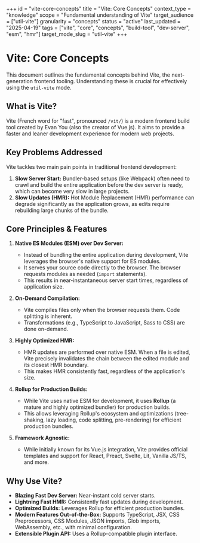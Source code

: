 +++
id = "vite-core-concepts"
title = "Vite: Core Concepts"
context_type = "knowledge"
scope = "Fundamental understanding of Vite"
target_audience = ["util-vite"]
granularity = "concepts"
status = "active"
last_updated = "2025-04-19"
tags = ["vite", "core", "concepts", "build-tool", "dev-server", "esm", "hmr"]
target_mode_slug = "util-vite"
+++

# Vite: Core Concepts

This document outlines the fundamental concepts behind Vite, the next-generation frontend tooling. Understanding these is crucial for effectively using the `util-vite` mode.

## What is Vite?

Vite (French word for "fast", pronounced `/vit/`) is a modern frontend build tool created by Evan You (also the creator of Vue.js). It aims to provide a faster and leaner development experience for modern web projects.

## Key Problems Addressed

Vite tackles two main pain points in traditional frontend development:

1.  **Slow Server Start:** Bundler-based setups (like Webpack) often need to crawl and build the entire application before the dev server is ready, which can become very slow in large projects.
2.  **Slow Updates (HMR):** Hot Module Replacement (HMR) performance can degrade significantly as the application grows, as edits require rebuilding large chunks of the bundle.

## Core Principles & Features

1.  **Native ES Modules (ESM) over Dev Server:**
    *   Instead of bundling the entire application during development, Vite leverages the browser's native support for ES modules.
    *   It serves your source code directly to the browser. The browser requests modules as needed (`import` statements).
    *   This results in near-instantaneous server start times, regardless of application size.

2.  **On-Demand Compilation:**
    *   Vite compiles files only when the browser requests them. Code splitting is inherent.
    *   Transformations (e.g., TypeScript to JavaScript, Sass to CSS) are done on-demand.

3.  **Highly Optimized HMR:**
    *   HMR updates are performed over native ESM. When a file is edited, Vite precisely invalidates the chain between the edited module and its closest HMR boundary.
    *   This makes HMR consistently fast, regardless of the application's size.

4.  **Rollup for Production Builds:**
    *   While Vite uses native ESM for development, it uses **Rollup** (a mature and highly optimized bundler) for production builds.
    *   This allows leveraging Rollup's ecosystem and optimizations (tree-shaking, lazy loading, code splitting, pre-rendering) for efficient production bundles.

5.  **Framework Agnostic:**
    *   While initially known for its Vue.js integration, Vite provides official templates and support for React, Preact, Svelte, Lit, Vanilla JS/TS, and more.

## Why Use Vite?

*   **Blazing Fast Dev Server:** Near-instant cold server starts.
*   **Lightning Fast HMR:** Consistently fast updates during development.
*   **Optimized Builds:** Leverages Rollup for efficient production bundles.
*   **Modern Features Out-of-the-Box:** Supports TypeScript, JSX, CSS Preprocessors, CSS Modules, JSON imports, Glob imports, WebAssembly, etc., with minimal configuration.
*   **Extensible Plugin API:** Uses a Rollup-compatible plugin interface.